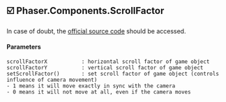 ## :ballot_box_with_check: Phaser.Components.ScrollFactor

In case of doubt, the [official source code](https://github.com/photonstorm/phaser) should be accessed.

#### Parameters

```
scrollFactorX           : horizontal scroll factor of game object
scrollFactorY           : vertical scroll factor of game object
setScrollFactor()       : set scroll factor of game object (controls influence of camera movement)
- 1 means it will move exactly in sync with the camera
- 0 means it will not move at all, even if the camera moves
```
